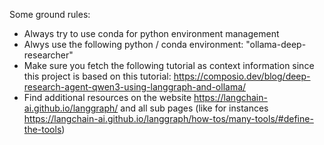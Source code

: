 Some ground rules:
- Always try to use conda for python environment management
- Alwys use the following python / conda environment: "ollama-deep-researcher"
- Make sure you fetch the following tutorial as context information since this project is based on this tutorial: https://composio.dev/blog/deep-research-agent-qwen3-using-langgraph-and-ollama/
- Find additional resources on the website https://langchain-ai.github.io/langgraph/ and all sub pages (like for instances https://langchain-ai.github.io/langgraph/how-tos/many-tools/#define-the-tools)
